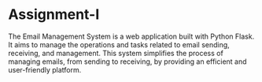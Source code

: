 # Assignment-I
The Email Management System is a web application built with Python Flask. It aims to manage the operations and tasks related to email sending, receiving, and management. This system simplifies the process of managing emails, from sending to receiving, by providing an efficient and user-friendly platform.
